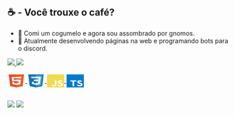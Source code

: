 ## ☕ - Você trouxe o café?
- 🍄 Comi um cogumelo e agora sou assombrado por gnomos.
- 🌹 Atualmente desenvolvendo páginas na web e programando bots para o discord.
<div>
<a href="https://github.com/toichin-kk">
<img height="180em" src="https://github-readme-stats.vercel.app/api?username=toichin-kk&show_icons=true&theme=radical"/>
<img height="180em" src="https://github-readme-stats.vercel.app/api/top-langs/?username=toichin-kk&layout=compact&langs_count=16&theme=radical"/>
</div>

<div style="display: inline_block"><br>
  <img align="center" alt="HTML" height="30" width="40" src="https://raw.githubusercontent.com/devicons/devicon/master/icons/html5/html5-original.svg">
  <img align="center" alt="CSS" height="30" width="40" src="https://raw.githubusercontent.com/devicons/devicon/master/icons/css3/css3-original.svg">
  <img align="center" alt="Js" height="30" width="40" src="https://raw.githubusercontent.com/devicons/devicon/master/icons/javascript/javascript-plain.svg">
  <img align="center" alt="Ts" height="30" width="40" src="https://raw.githubusercontent.com/devicons/devicon/master/icons/typescript/typescript-plain.svg">
</div>

## 

<div> 
  <a href="https://www.instagram.com/lucas_jjkkj/" target="_blank"><img src="https://img.shields.io/badge/-Instagram-%23E4405F?style=for-the-badge&logo=instagram&logoColor=white" target="_blank"></a>
  <a href="https://discord.gg/vAyY7E3tyv" target="_blank"><img src="https://img.shields.io/badge/Discord-7289DA?style=for-the-badge&logo=discord&logoColor=white" target="_blank"> 
  </a> 
</div>
